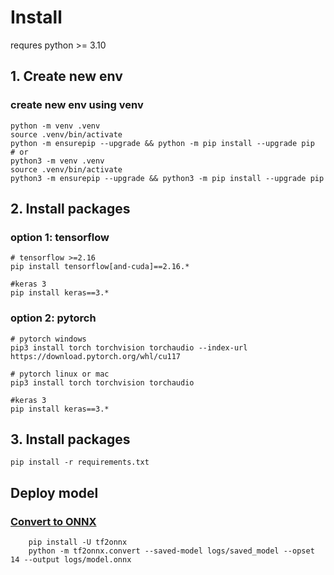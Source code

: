 # Install
requres python >= 3.10
## 1. Create new env

### create new env using venv

```{bash}
python -m venv .venv
source .venv/bin/activate
python -m ensurepip --upgrade && python -m pip install --upgrade pip
# or
python3 -m venv .venv
source .venv/bin/activate
python3 -m ensurepip --upgrade && python3 -m pip install --upgrade pip
```

## 2. Install packages

### option 1:  tensorflow
```{bash}
# tensorflow >=2.16
pip install tensorflow[and-cuda]==2.16.*

#keras 3
pip install keras==3.*
```
### option 2:  pytorch
```{bash}
# pytorch windows
pip3 install torch torchvision torchaudio --index-url https://download.pytorch.org/whl/cu117

# pytorch linux or mac
pip3 install torch torchvision torchaudio

#keras 3
pip install keras==3.*
```

## 3. Install packages

```{bash}
pip install -r requirements.txt
```

## Deploy model

### [Convert to ONNX](https://github.com/onnx/tensorflow-onnx)


```{bash}
    pip install -U tf2onnx  
    python -m tf2onnx.convert --saved-model logs/saved_model --opset 14 --output logs/model.onnx
```
